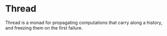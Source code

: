 # Thread

Thread is a monad for propagating computations that
carry along a history, and freezing them on the first
failure.
